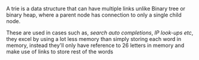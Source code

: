 A trie is a data structure that can have multiple links unlike Binary tree or binary heap, where a parent node has connection to only a single child node.

These are used in cases such as, _search auto completions_, _IP look-ups etc_, they excel by using a lot less memory than simply storing each word in memory, instead they'll only have reference to 26 letters in memory and make use of links to store rest of the words